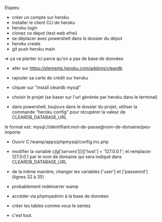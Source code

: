 Étapes:

- créer un compte sur heroku
- installer le client CLI de heroku
- heroku login
- clonez ce dépot (test web efrei)
- se déplacer avec powershell dans le dossier du dépot
- heroku create
- git push heroku main

=> ça va planter ici parce qu'on a pas de base de données

- aller sur https://elements.heroku.com/addons/cleardb
- rajouter sa carte de crédit sur heroku
- cliquer sur "install cleardb mysql"
- choisir le projet (se baser sur l'url générée par heroku dans le terminal)

- dans powershell, toujours dans le dossier du projet, utiliser la commande "heroku config" pour récupérer la valeur de CLEARDB_DATABASE_URL

le format est:
mysql://identifiant:mot-de-passe@nom-de-domaine/peu-importe

- Ouvrir C:/wamp/apps/phpmysql<version>/config.inc.php
- modifier la variable $cfg['servers'][$i]['host'] = '127.0.0.1'; et remplacer 127.0.0.1 par le nom de domaine qui sera indiqué dans CLEARDB_DATABASE_URL

- de la même manière, changer les variables ['user'] et ['password'] (lignes 32 à 35)

- probablement redémarrer wamp

- accéder via phpmyadmin à la base de données
- créer les tables comme vous le sentez
- c'est tout.
